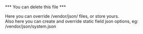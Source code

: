 *** You can delete this file ***

Here you can override /vendor/json/ files, or store yours.    
Also here you can create and override static field json options, eg: 
/vendor/json/system.json